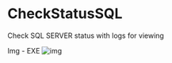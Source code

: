 # CheckStatusSQL
Check SQL SERVER status with logs for viewing

Img - EXE
![img](https://github.com/user-attachments/assets/2ea1ad1b-42d3-409f-8252-ed2989cd1019)
